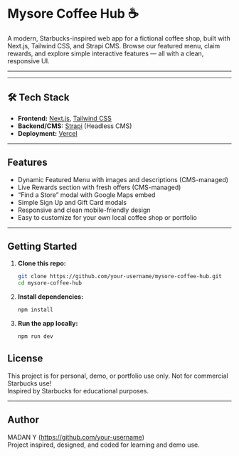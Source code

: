 # Mysore Coffee Hub ☕

A modern, Starbucks-inspired web app for a fictional coffee shop, built with Next.js, Tailwind CSS, and Strapi CMS. Browse our featured menu, claim rewards, and explore simple interactive features — all with a clean, responsive UI.

---

---

## 🛠️ Tech Stack

- **Frontend:** [Next.js](https://nextjs.org/), [Tailwind CSS](https://tailwindcss.com/)
- **Backend/CMS:** [Strapi](https://strapi.io/) (Headless CMS)
- **Deployment:** [Vercel](https://vercel.com/) 

---

##  Features

-  Dynamic Featured Menu with images and descriptions (CMS-managed)
-  Live Rewards section with fresh offers (CMS-managed)
-  “Find a Store” modal with Google Maps embed
-  Simple Sign Up and Gift Card modals
-  Responsive and clean mobile-friendly design
-  Easy to customize for your own local coffee shop or portfolio

---
## Getting Started

1. **Clone this repo:**
   ```bash
   git clone https://github.com/your-username/mysore-coffee-hub.git
   cd mysore-coffee-hub

2. **Install dependencies:**
   ```bash
   npm install

3. **Run the app locally:**
   ```bash
   npm run dev

##  License

This project is for personal, demo, or portfolio use only. Not for commercial Starbucks use!  
Inspired by Starbucks for educational purposes.

---

##  Author

MADAN Y (https://github.com/your-username)  
Project inspired, designed, and coded for learning and demo use.
